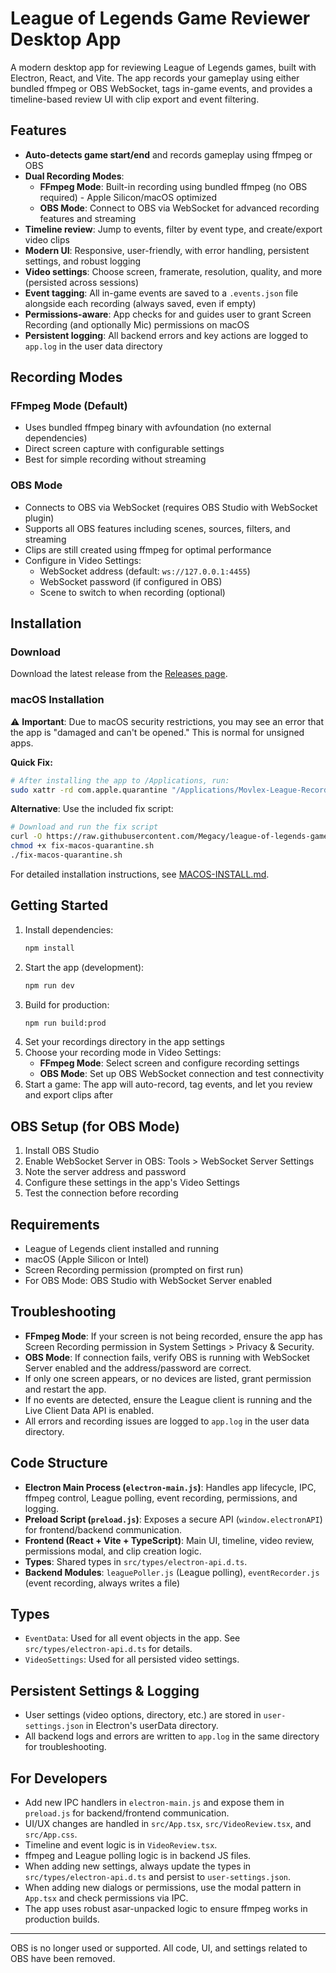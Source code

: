 # League of Legends Game Reviewer Desktop App

A modern desktop app for reviewing League of Legends games, built with Electron, React, and Vite. The app records your gameplay using either bundled ffmpeg or OBS WebSocket, tags in-game events, and provides a timeline-based review UI with clip export and event filtering.

## Features
- **Auto-detects game start/end** and records gameplay using ffmpeg or OBS
- **Dual Recording Modes**:
  - **FFmpeg Mode**: Built-in recording using bundled ffmpeg (no OBS required) - Apple Silicon/macOS optimized
  - **OBS Mode**: Connect to OBS via WebSocket for advanced recording features and streaming
- **Timeline review**: Jump to events, filter by event type, and create/export video clips  
- **Modern UI**: Responsive, user-friendly, with error handling, persistent settings, and robust logging
- **Video settings**: Choose screen, framerate, resolution, quality, and more (persisted across sessions)
- **Event tagging**: All in-game events are saved to a `.events.json` file alongside each recording (always saved, even if empty)
- **Permissions-aware**: App checks for and guides user to grant Screen Recording (and optionally Mic) permissions on macOS
- **Persistent logging**: All backend errors and key actions are logged to `app.log` in the user data directory

## Recording Modes

### FFmpeg Mode (Default)
- Uses bundled ffmpeg binary with avfoundation (no external dependencies)
- Direct screen capture with configurable settings
- Best for simple recording without streaming

### OBS Mode
- Connects to OBS via WebSocket (requires OBS Studio with WebSocket plugin)
- Supports all OBS features including scenes, sources, filters, and streaming
- Clips are still created using ffmpeg for optimal performance
- Configure in Video Settings:
  - WebSocket address (default: `ws://127.0.0.1:4455`)
  - WebSocket password (if configured in OBS)
  - Scene to switch to when recording (optional)

## Installation

### Download
Download the latest release from the [Releases page](https://github.com/Megacy/league-of-legends-game-reviewer/releases).

### macOS Installation
⚠️ **Important**: Due to macOS security restrictions, you may see an error that the app is "damaged and can't be opened." This is normal for unsigned apps.

**Quick Fix:**
```bash
# After installing the app to /Applications, run:
sudo xattr -rd com.apple.quarantine "/Applications/Movlex-League-Recorder.app"
```

**Alternative**: Use the included fix script:
```bash
# Download and run the fix script
curl -O https://raw.githubusercontent.com/Megacy/league-of-legends-game-reviewer/main/scripts/fix-macos-quarantine.sh
chmod +x fix-macos-quarantine.sh
./fix-macos-quarantine.sh
```

For detailed installation instructions, see [MACOS-INSTALL.md](MACOS-INSTALL.md).

## Getting Started
1. Install dependencies:
   ```sh
   npm install
   ```
2. Start the app (development):
   ```sh
   npm run dev
   ```
3. Build for production:
   ```sh
   npm run build:prod
   ```
4. Set your recordings directory in the app settings
5. Choose your recording mode in Video Settings:
   - **FFmpeg Mode**: Select screen and configure recording settings
   - **OBS Mode**: Set up OBS WebSocket connection and test connectivity
6. Start a game: The app will auto-record, tag events, and let you review and export clips after

## OBS Setup (for OBS Mode)
1. Install OBS Studio
2. Enable WebSocket Server in OBS: Tools > WebSocket Server Settings
3. Note the server address and password
4. Configure these settings in the app's Video Settings
5. Test the connection before recording

## Requirements
- League of Legends client installed and running
- macOS (Apple Silicon or Intel)
- Screen Recording permission (prompted on first run)
- For OBS Mode: OBS Studio with WebSocket Server enabled

## Troubleshooting
- **FFmpeg Mode**: If your screen is not being recorded, ensure the app has Screen Recording permission in System Settings > Privacy & Security.
- **OBS Mode**: If connection fails, verify OBS is running with WebSocket Server enabled and the address/password are correct.
- If only one screen appears, or no devices are listed, grant permission and restart the app.
- If no events are detected, ensure the League client is running and the Live Client Data API is enabled.
- All errors and recording issues are logged to `app.log` in the user data directory.

## Code Structure
- **Electron Main Process (`electron-main.js`)**: Handles app lifecycle, IPC, ffmpeg control, League polling, event recording, permissions, and logging.
- **Preload Script (`preload.js`)**: Exposes a secure API (`window.electronAPI`) for frontend/backend communication.
- **Frontend (React + Vite + TypeScript)**: Main UI, timeline, video review, permissions modal, and clip creation logic.
- **Types**: Shared types in `src/types/electron-api.d.ts`.
- **Backend Modules**: `leaguePoller.js` (League polling), `eventRecorder.js` (event recording, always writes a file)

## Types
- `EventData`: Used for all event objects in the app. See `src/types/electron-api.d.ts` for details.
- `VideoSettings`: Used for all persisted video settings.

## Persistent Settings & Logging
- User settings (video options, directory, etc.) are stored in `user-settings.json` in Electron's userData directory.
- All backend logs and errors are written to `app.log` in the same directory for troubleshooting.

## For Developers
- Add new IPC handlers in `electron-main.js` and expose them in `preload.js` for backend/frontend communication.
- UI/UX changes are handled in `src/App.tsx`, `src/VideoReview.tsx`, and `src/App.css`.
- Timeline and event logic is in `VideoReview.tsx`.
- ffmpeg and League polling logic is in backend JS files.
- When adding new settings, always update the types in `src/types/electron-api.d.ts` and persist to `user-settings.json`.
- When adding new dialogs or permissions, use the modal pattern in `App.tsx` and check permissions via IPC.
- The app uses robust asar-unpacked logic to ensure ffmpeg works in production builds.

---

OBS is no longer used or supported. All code, UI, and settings related to OBS have been removed.
